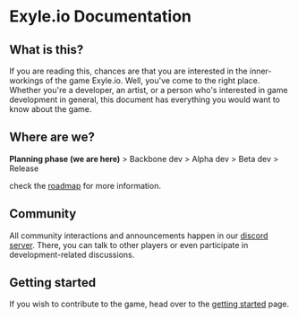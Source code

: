 # Exyle.io Documentation

## What is this?

If you are reading this, chances are that you are interested in the inner-workings of the game Exyle.io.
Well, you've come to the right place.
Whether you're a developer, an artist, or a person who's interested in game development in general,
this document has everything you would want to know about the game.

## Where are we?

**Planning phase (we are here)** > Backbone dev > Alpha dev > Beta dev > Release

check the [roadmap](./roadmap.md) for more information.

## Community

All community interactions and announcements happen in our [discord server](https://discord.gg/synPSeuNFK).
There, you can talk to other players or even participate in development-related discussions.

## Getting started

If you wish to contribute to the game, head over to the [getting started](./guides/getting-started/common.md) page.

